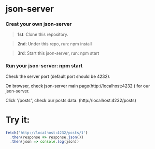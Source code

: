 # json-server

### Creat your own json-server

> **1st**: Clone this repository.

> **2nd**: Under this repo, run: npm install

> **3rd**: Start this json-server, run: npm start

### Run your json-server: npm start
Check the server port (default port should be 4232).

On browser, check json-server main page(http://localhost:4232 ) for our json-server.

Click “/posts”, check our posts data. (http://localhost:4232/posts)

# Try it:

```javascript
fetch('http://localhost:4232/posts/1')
  .then(response => response.json())
  .then(json => console.log(json))
